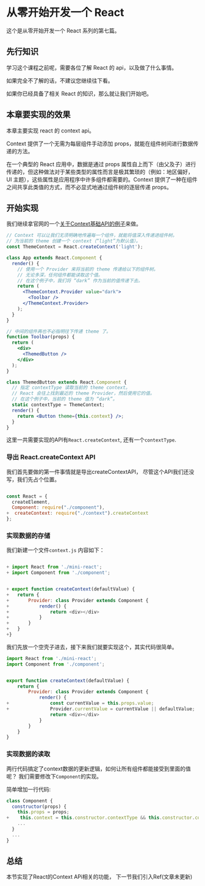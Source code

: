 # 从零开始开发一个 React

这个是从零开始开发一个 React 系列的第七篇。

## 先行知识

学习这个课程之前呢，需要各位了解 React 的 api，以及做了什么事情。

如果完全不了解的话，不建议您继续往下看。

如果你已经具备了相关 React 的知识，那么就让我们开始吧。

## 本章要实现的效果

本章主要实现 react 的 context api。

Context 提供了一个无需为每层组件手动添加 props，就能在组件树间进行数据传递的方法。

在一个典型的 React 应用中，数据是通过 props 属性自上而下（由父及子）进行传递的，但这种做法对于某些类型的属性而言是极其繁琐的（例如：地区偏好，UI 主题），这些属性是应用程序中许多组件都需要的。Context 提供了一种在组件之间共享此类值的方式，而不必显式地通过组件树的逐层传递 props。 

## 开始实现

我们继续拿官网的一个[关于Context基础API的例子](https://zh-hans.reactjs.org/docs/context.html#___gatsby)来做。

```jsx
// Context 可以让我们无须明确地传遍每一个组件，就能将值深入传递进组件树。
// 为当前的 theme 创建一个 context（“light”为默认值）。
const ThemeContext = React.createContext('light');

class App extends React.Component {
  render() {
    // 使用一个 Provider 来将当前的 theme 传递给以下的组件树。
    // 无论多深，任何组件都能读取这个值。
    // 在这个例子中，我们将 “dark” 作为当前的值传递下去。
    return (
      <ThemeContext.Provider value="dark">
        <Toolbar />
      </ThemeContext.Provider>
    );
  }
}

// 中间的组件再也不必指明往下传递 theme 了。
function Toolbar(props) {
  return (
    <div>
      <ThemedButton />
    </div>
  );
}

class ThemedButton extends React.Component {
  // 指定 contextType 读取当前的 theme context。
  // React 会往上找到最近的 theme Provider，然后使用它的值。
  // 在这个例子中，当前的 theme 值为 “dark”。
  static contextType = ThemeContext;
  render() {
    return <Button theme={this.context} />;
  }
}

```


这里一共需要实现的API有`React.createContext`, 还有一个`contextType`.

### 导出 React.createContext API
我们首先要做的第一件事情就是导出createContextAPI， 尽管这个API我们还没写，我们先占个位置。
```js

const React = {
  createElement,
  Component: require("./component"),
+  createContext: require("./context").createContext
};
```

### 实现数据的存储
我们新建一个文件`context.js` 内容如下：

```js

+ import React from './mini-react';
+ import Component from './component';


+ export function createContext(defaultValue) {
+	return {
+		Provider: class Provider extends Component {
+			render() {
+				return <div></div>
+			}	
+		}
+	}
+}

```

我们先放一个空壳子进去，接下来我们就要实现这个，其实代码很简单。

```js
import React from './mini-react';
import Component from './component';


export function createContext(defaultValue) {
	return {
		Provider: class Provider extends Component {
			render() {
+				const currentValue = this.props.value;
+				Provider.currentValue = currentValue || defaultValue;
				return <div></div>
			}	
		}
	}
}

```
### 实现数据的读取
两行代码搞定了context数据的更新逻辑，如何让所有组件都能接受到里面的值呢？ 我们需要修改下`Component`的实现。

简单增加一行代码:

```js
class Component {
  constructor(props) {
    this.props = props;
+    this.context = this.constructor.contextType && this.constructor.contextType.Provider.currentValue;
    ...
  }
  ...
}

```



## 总结

本节实现了React的Context APi相关的功能， 下一节我们引入Ref(文章未更新)